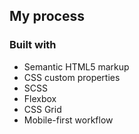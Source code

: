 ## My process

### Built with

- Semantic HTML5 markup
- CSS custom properties
- SCSS
- Flexbox
- CSS Grid
- Mobile-first workflow